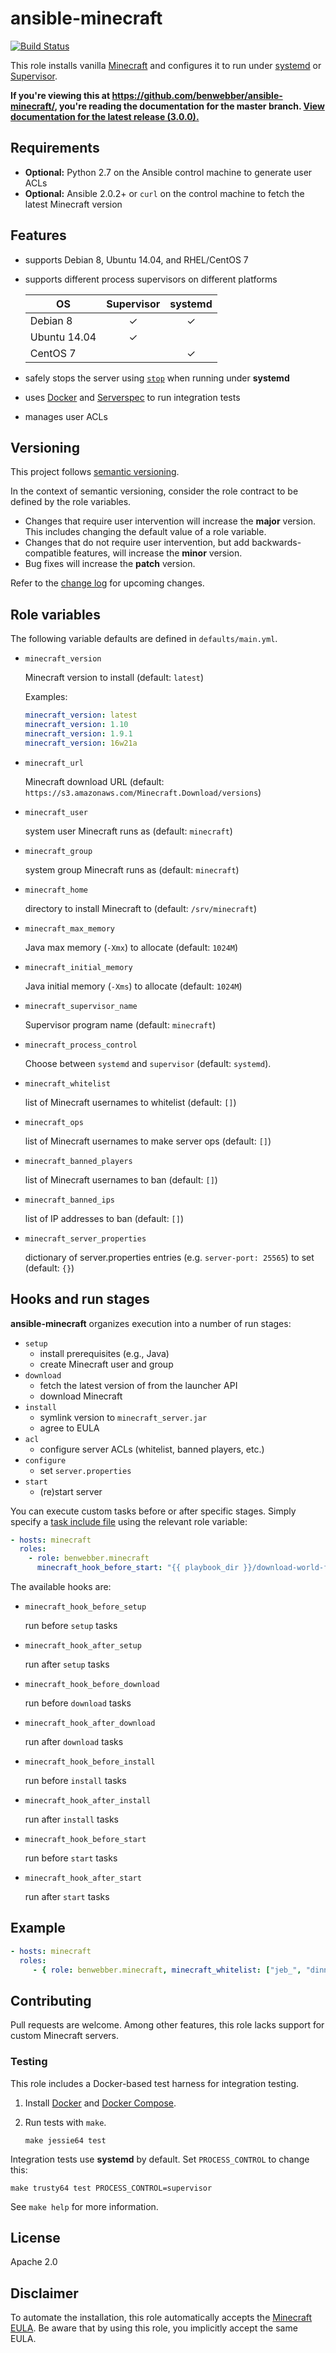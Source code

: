 # ansible-minecraft

[![Build Status](https://travis-ci.org/benwebber/ansible-minecraft.svg?branch=master)](https://travis-ci.org/benwebber/ansible-minecraft)

This role installs vanilla [Minecraft](https://minecraft.net/) and configures it to run under [systemd](https://wiki.freedesktop.org/www/Software/systemd/) or [Supervisor](http://supervisord.org/).

**If you're viewing this at https://github.com/benwebber/ansible-minecraft/, you're reading the documentation for the master branch.
[View documentation for the latest release
 (3.0.0).](https://github.com/benwebber/ansible-minecraft/tree/v3.0.0#ansible-minecraft)**

## Requirements

* **Optional:** Python 2.7 on the Ansible control machine to generate user ACLs
* **Optional:** Ansible 2.0.2+ or `curl` on the control machine to fetch the latest Minecraft version

## Features

* supports Debian 8, Ubuntu 14.04, and RHEL/CentOS 7
* supports different process supervisors on different platforms

    | OS           | Supervisor | systemd |
    |--------------|:----------:|:-------:|
    | Debian 8     | ✓          | ✓       |
    | Ubuntu 14.04 | ✓          |         |
    | CentOS 7     |            | ✓       |

* safely stops the server using [`stop`](http://minecraft.gamepedia.com/Commands#stop) when running under **systemd**
* uses [Docker](https://www.docker.com/) and [Serverspec](http://serverspec.org/) to run integration tests
* manages user ACLs

## Versioning

This project follows [semantic versioning](http://semver.org/).

In the context of semantic versioning, consider the role contract to be defined by the role variables.

* Changes that require user intervention will increase the **major** version. This includes changing the default value of a role variable.
* Changes that do not require user intervention, but add backwards-compatible features, will increase the **minor** version.
* Bug fixes will increase the **patch** version.

Refer to the [change log](CHANGELOG.md) for upcoming changes.

## Role variables

The following variable defaults are defined in `defaults/main.yml`.

* `minecraft_version`

    Minecraft version to install (default: `latest`)

    Examples:

    ```yaml
    minecraft_version: latest
    minecraft_version: 1.10
    minecraft_version: 1.9.1
    minecraft_version: 16w21a
    ```

* `minecraft_url`

    Minecraft download URL (default: `https://s3.amazonaws.com/Minecraft.Download/versions`)

* `minecraft_user`

    system user Minecraft runs as (default: `minecraft`)

* `minecraft_group`

    system group Minecraft runs as (default: `minecraft`)

* `minecraft_home`

    directory to install Minecraft to (default: `/srv/minecraft`)

* `minecraft_max_memory`

    Java max memory (`-Xmx`) to allocate (default: `1024M`)

* `minecraft_initial_memory`

    Java initial memory (`-Xms`) to allocate (default: `1024M`)

* `minecraft_supervisor_name`

    Supervisor program name (default: `minecraft`)

* `minecraft_process_control`

    Choose between `systemd` and `supervisor` (default: `systemd`).

* `minecraft_whitelist`

    list of Minecraft usernames to whitelist (default: `[]`)

* `minecraft_ops`

    list of Minecraft usernames to make server ops (default: `[]`)

* `minecraft_banned_players`

    list of Minecraft usernames to ban (default: `[]`)

* `minecraft_banned_ips`

    list of IP addresses to ban (default: `[]`)

* `minecraft_server_properties`

    dictionary of server.properties entries (e.g. `server-port: 25565`) to set (default: `{}`)

## Hooks and run stages

**ansible-minecraft** organizes execution into a number of run stages:

* `setup`
    * install prerequisites (e.g., Java)
    * create Minecraft user and group
* `download`
    * fetch the latest version of from the launcher API
    * download Minecraft
* `install`
    * symlink version to `minecraft_server.jar`
    * agree to EULA
* `acl`
    * configure server ACLs (whitelist, banned players, etc.)
* `configure`
    * set `server.properties`
* `start`
    * (re)start server

You can execute custom tasks before or after specific stages. Simply specify a [task include file](https://docs.ansible.com/ansible/playbooks_roles.html#task-include-files-and-encouraging-reuse) using the relevant role variable:

```yaml
- hosts: minecraft
  roles:
    - role: benwebber.minecraft
      minecraft_hook_before_start: "{{ playbook_dir }}/download-world-from-s3.yml"
```

The available hooks are:

* `minecraft_hook_before_setup`

    run before `setup` tasks

* `minecraft_hook_after_setup`

    run after `setup` tasks

* `minecraft_hook_before_download`

    run before `download` tasks

* `minecraft_hook_after_download`

    run after `download` tasks

* `minecraft_hook_before_install`

    run before `install` tasks

* `minecraft_hook_after_install`

    run after `install` tasks

* `minecraft_hook_before_start`

    run before `start` tasks

* `minecraft_hook_after_start`

    run after `start` tasks

## Example

```yaml
- hosts: minecraft
  roles:
     - { role: benwebber.minecraft, minecraft_whitelist: ["jeb_", "dinnerbone"]}
```

## Contributing

Pull requests are welcome. Among other features, this role lacks support for custom Minecraft servers.

### Testing

This role includes a Docker-based test harness for integration testing.

1. Install [Docker](https://docs.docker.com/engine/installation/) and [Docker Compose](https://docs.docker.com/compose/).

2. Run tests with `make`.
    ```
    make jessie64 test
    ```

Integration tests use **systemd** by default. Set `PROCESS_CONTROL` to
change this:

```
make trusty64 test PROCESS_CONTROL=supervisor
```

See `make help` for more information.

## License

Apache 2.0

## Disclaimer

To automate the installation, this role automatically accepts the [Minecraft EULA](https://account.mojang.com/documents/minecraft_eula). Be aware that by using this role, you implicitly accept the same EULA.
